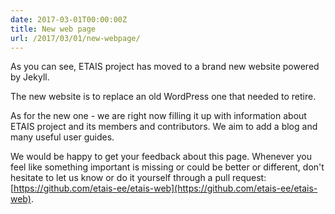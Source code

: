 ```yaml
---
date: 2017-03-01T00:00:00Z
title: New web page
url: /2017/03/01/new-webpage/
---
```


As you can see, ETAIS project has moved to a brand new website powered by Jekyll.   

The new website is to replace an old WordPress one that needed to retire. 

As for the new one - we are right now filling it up with information about ETAIS project and its members and contributors.
We aim to add a blog and many useful user guides.   

We would be happy to get your feedback about this page. Whenever you feel like something
important is missing or could be better or different, don't hesitate to let us know or do it yourself
through a pull request: [https://github.com/etais-ee/etais-web](https://github.com/etais-ee/etais-web).



